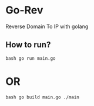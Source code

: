 # Go-Rev
Reverse Domain To IP with golang


## How to run?

``bash
go run main.go
``

# OR

``bash
go build main.go
./main
``
